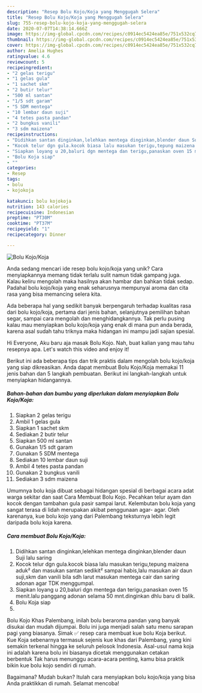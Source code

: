 ```yaml
---
description: "Resep Bolu Kojo/Koja yang Menggugah Selera"
title: "Resep Bolu Kojo/Koja yang Menggugah Selera"
slug: 755-resep-bolu-kojo-koja-yang-menggugah-selera
date: 2020-07-07T14:38:14.666Z
image: https://img-global.cpcdn.com/recipes/c0914ec5424ea85e/751x532cq70/bolu-kojokoja-foto-resep-utama.jpg
thumbnail: https://img-global.cpcdn.com/recipes/c0914ec5424ea85e/751x532cq70/bolu-kojokoja-foto-resep-utama.jpg
cover: https://img-global.cpcdn.com/recipes/c0914ec5424ea85e/751x532cq70/bolu-kojokoja-foto-resep-utama.jpg
author: Amelia Hughes
ratingvalue: 4.6
reviewcount: 5
recipeingredient:
- "2 gelas terigu"
- "1 gelas gula"
- "1 sachet skm"
- "2 butir telur"
- "500 ml santan"
- "1/5 sdt garam"
- "5 SDM mentega"
- "10 lembar daun suji"
- "4 tetes pasta pandan"
- "2 bungkus vanili"
- "3 sdm maizena"
recipeinstructions:
- "Didihkan santan dinginkan,lelehkan mentega dinginkan,blender daun Suji lalu saring"
- "Kocok telur dgn gula.kocok biasa lalu masukan terigu,tepung maizena aduk² dan masukan santan sedikit² sampai habis,lalu masukan air daun suji,skm dan vanili bila sdh larut masukan mentega cair dan saring adonan agar TDK menggumpal."
- "Siapkan loyang u 20,baluri dgn mentega dan terigu,panaskan oven 15 menit.lalu panggang adonan selama 50 mnt.dinginkan dhlu baru di balik."
- "Bolu Koja siap"
- ""
categories:
- Resep
tags:
- bolu
- kojokoja

katakunci: bolu kojokoja 
nutrition: 143 calories
recipecuisine: Indonesian
preptime: "PT30M"
cooktime: "PT37M"
recipeyield: "1"
recipecategory: Dinner

---
```



![Bolu Kojo/Koja](https://img-global.cpcdn.com/recipes/c0914ec5424ea85e/751x532cq70/bolu-kojokoja-foto-resep-utama.jpg)

Anda sedang mencari ide resep bolu kojo/koja yang unik? Cara menyiapkannya memang tidak terlalu sulit namun tidak gampang juga. Kalau keliru mengolah maka hasilnya akan hambar dan bahkan tidak sedap. Padahal bolu kojo/koja yang enak seharusnya mempunyai aroma dan cita rasa yang bisa memancing selera kita.

Ada beberapa hal yang sedikit banyak berpengaruh terhadap kualitas rasa dari bolu kojo/koja, pertama dari jenis bahan, selanjutnya pemilihan bahan segar, sampai cara mengolah dan menghidangkannya. Tak perlu pusing kalau mau menyiapkan bolu kojo/koja yang enak di mana pun anda berada, karena asal sudah tahu triknya maka hidangan ini mampu jadi sajian spesial.

Hi Everyone, Aku baru aja masak Bolu Kojo. Nah, buat kalian yang mau tahu resepnya apa. Let&#39;s watch this video and enjoy it!


Berikut ini ada beberapa tips dan trik praktis dalam mengolah bolu kojo/koja yang siap dikreasikan. Anda dapat membuat Bolu Kojo/Koja memakai 11 jenis bahan dan 5 langkah pembuatan. Berikut ini langkah-langkah untuk menyiapkan hidangannya.

<!--inarticleads1-->

##### Bahan-bahan dan bumbu yang diperlukan dalam menyiapkan Bolu Kojo/Koja:

1. Siapkan 2 gelas terigu
1. Ambil 1 gelas gula
1. Siapkan 1 sachet skm
1. Sediakan 2 butir telur
1. Siapkan 500 ml santan
1. Gunakan 1/5 sdt garam
1. Gunakan 5 SDM mentega
1. Sediakan 10 lembar daun suji
1. Ambil 4 tetes pasta pandan
1. Gunakan 2 bungkus vanili
1. Sediakan 3 sdm maizena


Umumnya bolu koja dibuat sebagai hidangan spesial di berbagai acara adat warga sekitar dan saat Cara Membuat Bolu Kojo. Pecahkan telur ayam dan kocok dengan tambahan gula pasir sampai larut. Kelembutan bolu koja yang sangat terasa di lidah merupakan akibat penggunaan agar- agar. Oleh karenanya, kue bolu kojo yang dari Palembang teksturnya lebih legit daripada bolu koja karena. 

<!--inarticleads2-->

##### Cara membuat Bolu Kojo/Koja:

1. Didihkan santan dinginkan,lelehkan mentega dinginkan,blender daun Suji lalu saring
1. Kocok telur dgn gula.kocok biasa lalu masukan terigu,tepung maizena aduk² dan masukan santan sedikit² sampai habis,lalu masukan air daun suji,skm dan vanili bila sdh larut masukan mentega cair dan saring adonan agar TDK menggumpal.
1. Siapkan loyang u 20,baluri dgn mentega dan terigu,panaskan oven 15 menit.lalu panggang adonan selama 50 mnt.dinginkan dhlu baru di balik.
1. Bolu Koja siap
1. 


Bolu Kojo Khas Palembang, inilah bolu beraroma pandan yang banyak disukai dan mudah dijumpai. Bolu ini juga menjadi salah satu menu sarapan pagi yang biasanya. Simak ✅ resep cara membuat kue bolu Koja berikut. Kue Koja sebenarnya termasuk sejenis kue khas dari Palembang, yang kini semakin terkenal hingga ke seluruh pelosok Indonesia. Asal-usul nama koja ini adalah karena bolu ini biasanya dicetak menggunakan cetakan berbentuk Tak harus menunggu acara-acara penting, kamu bisa praktik bikin kue bolu kojo sendiri di rumah. 

Bagaimana? Mudah bukan? Itulah cara menyiapkan bolu kojo/koja yang bisa Anda praktikkan di rumah. Selamat mencoba!
